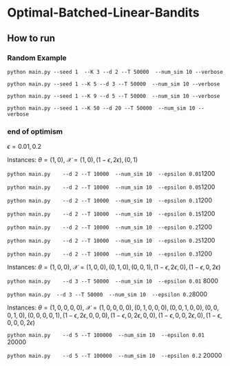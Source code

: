 # Optimal-Batched-Linear-Bandits

## How to run

### Random Example

`python main.py --seed 1  --K 3 --d 2 --T 50000  --num_sim 10 --verbose`

`python main.py --seed 1 --K 5 --d 3 --T 50000  --num_sim 10 --verbose`

`python main.py --seed 1 --K 9 --d 5 --T 50000  --num_sim 10 --verbose`

`python main.py --seed 1 --K 50 --d 20 --T 50000  --num_sim 10 --verbose`

### end of optimism

$\epsilon=0.01,0.2$

Instances: $\theta=(1,0)$, $\mathcal X=(1,0),(1-\epsilon,2\epsilon),(0,1)$

`python main.py    --d 2 --T 10000  --num_sim 10  --epsilon 0.01`1200

`python main.py    --d 2 --T 10000  --num_sim 10  --epsilon 0.05`1200

`python main.py    --d 2 --T 10000  --num_sim 10  --epsilon 0.1`1200

`python main.py    --d 2 --T 10000  --num_sim 10  --epsilon 0.15`1200

`python main.py    --d 2 --T 10000  --num_sim 10  --epsilon 0.2`1200

`python main.py    --d 2 --T 10000  --num_sim 10  --epsilon 0.25`1200

`python main.py    --d 2 --T 10000  --num_sim 10  --epsilon 0.3`1200

Instances: $\theta=(1,0,0)$, $\mathcal X=(1,0,0),(0,1,0),(0,0,1),(1-\epsilon,2\epsilon,0),(1-\epsilon,0,2\epsilon)$

`python main.py    --d 3 --T 50000  --num_sim 10  --epsilon 0.01` 8000


`python main.py  --d 3 --T 50000  --num_sim 10  --epsilon 0.2`8000

Instances: $\theta=(1,0,0,0,0)$, $\mathcal X=(1,0,0,0,0),(0,1,0,0,0),(0,0,1,0,0),(0,0,0,1,0),(0,0,0,0,1),(1-\epsilon,2\epsilon,0,0,0),(1-\epsilon,0,2\epsilon,0,0),(1-\epsilon,0,0,2\epsilon,0),(1-\epsilon,0,0,0,2\epsilon)$

`python main.py    --d 5 --T 100000  --num_sim 10  --epsilon 0.01` 20000

`python main.py    --d 5 --T 100000  --num_sim 10  --epsilon 0.2` 20000

